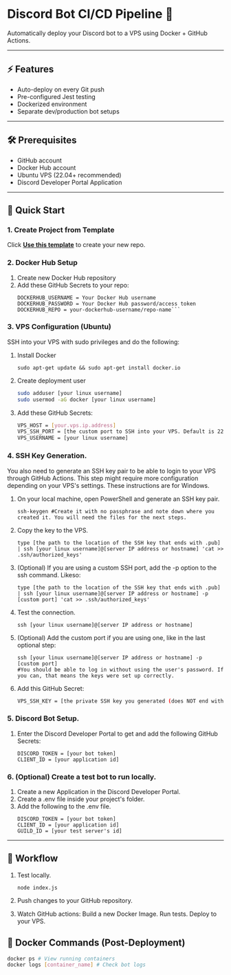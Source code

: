 # Discord Bot CI/CD Pipeline 🚀

Automatically deploy your Discord bot to a VPS using Docker + GitHub Actions.  

---

## ⚡ Features
- Auto-deploy on every Git push
- Pre-configured Jest testing
- Dockerized environment
- Separate dev/production bot setups

---

## 🛠️ Prerequisites
- GitHub account
- Docker Hub account
- Ubuntu VPS (22.04+ recommended)
- Discord Developer Portal Application

---

## 🚀 Quick Start

### 1. Create Project from Template
Click **[Use this template](https://github.com/yourusername/yourrepo/generate)** to create your new repo.

### 2. Docker Hub Setup
1. Create new Docker Hub repository  
2. Add these GitHub Secrets to your repo:
   ```
   DOCKERHUB_USERNAME = Your Docker Hub username
   DOCKERHUB_PASSWORD = Your Docker Hub password/access token
   DOCKERHUB_REPO = your-dockerhub-username/repo-name```

### 3. VPS Configuration (Ubuntu)
SSH into your VPS with sudo privileges and do the following:
1. Install Docker
    ```
    sudo apt-get update && sudo apt-get install docker.io
    
2. Create deployment user
    ```bash
    sudo adduser [your linux username]
    sudo usermod -aG docker [your linux username]
3. Add these GitHub Secrets:
    ```bash
    VPS_HOST = [your.vps.ip.address]
    VPS_SSH_PORT = [the custom port to SSH into your VPS. Default is 22]
    VPS_USERNAME = [your linux username]

### 4. SSH Key Generation. 
You also need to generate an SSH key pair to be able to login to your VPS through GitHub Actions. This step might require more configuration depending on your VPS's settings.
These instructions are for Windows.
1. On your local machine, open PowerShell and generate an SSH key pair.
   ```
   ssh-keygen #Create it with no passphrase and note down where you created it. You will need the files for the next steps.  
2. Copy the key to the VPS.
    ```
    type [the path to the location of the SSH key that ends with .pub] | ssh [your linux username]@[server IP address or hostname] 'cat >> .ssh/authorized_keys'
3. (Optional) If you are using a custom SSH port, add the -p option to the ssh command. Likeso:
    ```
    type [the path to the location of the SSH key that ends with .pub] | ssh [your linux username]@[server IP address or hostname] -p [custom port] 'cat >> .ssh/authorized_keys'
4. Test the connection.
   ```
   ssh [your linux username]@[server IP address or hostname]
5. (Optional) Add the custom port if you are using one, like in the last optional step:
    ```
    ssh [your linux username]@[server IP address or hostname] -p [custom port]
    #You should be able to log in without using the user's password. If you can, that means the keys were set up correctly.

6. Add this GitHub Secret:
    ```bash
    VPS_SSH_KEY = [the private SSH key you generated (does NOT end with .pub). Open it with notepad and paste the entire file here]

### 5. Discord Bot Setup.
1. Enter the Discord Developer Portal to get and add the following GitHub Secrets:
    ```
    DISCORD_TOKEN = [your bot token]
    CLIENT_ID = [your application id]

### 6. (Optional) Create a test bot to run locally.
1. Create a new Application in the Discord Developer Portal.
2. Create a .env file inside your project's folder.
3. Add the following to the .env file.
    ```
   DISCORD_TOKEN = [your bot token]
   CLIENT_ID = [your application id]
   GUILD_ID = [your test server's id]

---

## 🔄 Workflow
1. Test locally.
    ```
    node index.js

2. Push changes to your GitHub repository.
   
3. Watch GitHub actions:
    Build a new Docker Image.
    Run tests.
    Deploy to your VPS.

## 🐳 Docker Commands (Post-Deployment)

```bash
docker ps # View running containers
docker logs [container_name] # Check bot logs
